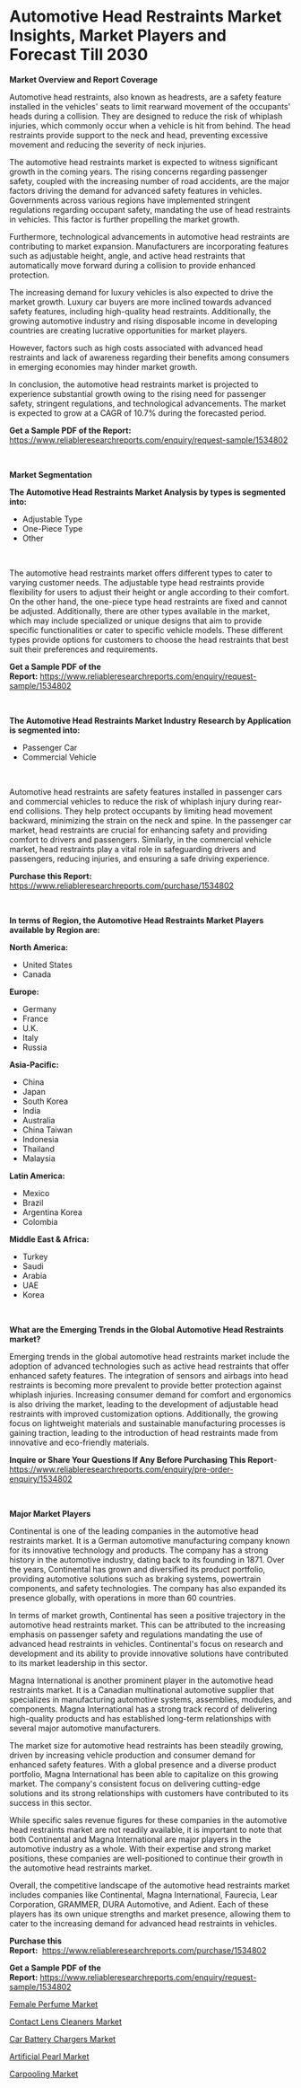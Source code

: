 <p><h1>Automotive Head Restraints Market Insights, Market Players and Forecast Till 2030</h1></p><p><strong>Market Overview and Report Coverage</strong></p>
<p><p>Automotive head restraints, also known as headrests, are a safety feature installed in the vehicles' seats to limit rearward movement of the occupants' heads during a collision. They are designed to reduce the risk of whiplash injuries, which commonly occur when a vehicle is hit from behind. The head restraints provide support to the neck and head, preventing excessive movement and reducing the severity of neck injuries.</p><p>The automotive head restraints market is expected to witness significant growth in the coming years. The rising concerns regarding passenger safety, coupled with the increasing number of road accidents, are the major factors driving the demand for advanced safety features in vehicles. Governments across various regions have implemented stringent regulations regarding occupant safety, mandating the use of head restraints in vehicles. This factor is further propelling the market growth.</p><p>Furthermore, technological advancements in automotive head restraints are contributing to market expansion. Manufacturers are incorporating features such as adjustable height, angle, and active head restraints that automatically move forward during a collision to provide enhanced protection.</p><p>The increasing demand for luxury vehicles is also expected to drive the market growth. Luxury car buyers are more inclined towards advanced safety features, including high-quality head restraints. Additionally, the growing automotive industry and rising disposable income in developing countries are creating lucrative opportunities for market players.</p><p>However, factors such as high costs associated with advanced head restraints and lack of awareness regarding their benefits among consumers in emerging economies may hinder market growth.</p><p>In conclusion, the automotive head restraints market is projected to experience substantial growth owing to the rising need for passenger safety, stringent regulations, and technological advancements. The market is expected to grow at a CAGR of 10.7% during the forecasted period.</p></p>
<p><strong>Get a Sample PDF of the Report:</strong> <a href="https://www.reliableresearchreports.com/enquiry/request-sample/1534802">https://www.reliableresearchreports.com/enquiry/request-sample/1534802</a></p>
<p>&nbsp;</p>
<p><strong>Market Segmentation</strong></p>
<p><strong>The Automotive Head Restraints Market Analysis by types is segmented into:</strong></p>
<p><ul><li>Adjustable Type</li><li>One-Piece Type</li><li>Other</li></ul></p>
<p>&nbsp;</p>
<p><p>The automotive head restraints market offers different types to cater to varying customer needs. The adjustable type head restraints provide flexibility for users to adjust their height or angle according to their comfort. On the other hand, the one-piece type head restraints are fixed and cannot be adjusted. Additionally, there are other types available in the market, which may include specialized or unique designs that aim to provide specific functionalities or cater to specific vehicle models. These different types provide options for customers to choose the head restraints that best suit their preferences and requirements.</p></p>
<p><strong>Get a Sample PDF of the Report:</strong>&nbsp;<a href="https://www.reliableresearchreports.com/enquiry/request-sample/1534802">https://www.reliableresearchreports.com/enquiry/request-sample/1534802</a></p>
<p>&nbsp;</p>
<p><strong>The Automotive Head Restraints Market Industry Research by Application is segmented into:</strong></p>
<p><ul><li>Passenger Car</li><li>Commercial Vehicle</li></ul></p>
<p>&nbsp;</p>
<p><p>Automotive head restraints are safety features installed in passenger cars and commercial vehicles to reduce the risk of whiplash injury during rear-end collisions. They help protect occupants by limiting head movement backward, minimizing the strain on the neck and spine. In the passenger car market, head restraints are crucial for enhancing safety and providing comfort to drivers and passengers. Similarly, in the commercial vehicle market, head restraints play a vital role in safeguarding drivers and passengers, reducing injuries, and ensuring a safe driving experience.</p></p>
<p><strong>Purchase this Report:</strong>&nbsp; <a href="https://www.reliableresearchreports.com/purchase/1534802">https://www.reliableresearchreports.com/purchase/1534802</a></p>
<p>&nbsp;</p>
<p><strong>In terms of Region, the Automotive Head Restraints Market Players available by Region are:</strong></p>
<p>
    <p> <strong> North America: </strong>
        <ul>
            <li>United States</li>
            <li>Canada</li>
        </ul>
        </p> 
    <p> <strong> Europe: </strong>
        <ul>
            <li>Germany</li>
            <li>France</li>
            <li>U.K.</li>
            <li>Italy</li>
            <li>Russia</li>
        </ul>
        </p> 
    <p> <strong> Asia-Pacific: </strong>
        <ul>
            <li>China</li>
            <li>Japan</li>
            <li>South Korea</li>
            <li>India</li>
            <li>Australia</li>
            <li>China Taiwan</li>
            <li>Indonesia</li>
            <li>Thailand</li>
            <li>Malaysia</li>
        </ul>
        </p> 
    <p> <strong> Latin America: </strong>
        <ul>
            <li>Mexico</li>
            <li>Brazil</li>
            <li>Argentina Korea</li>
            <li>Colombia</li>
        </ul>
        </p> 
    <p> <strong> Middle East & Africa: </strong>
        <ul>
            <li>Turkey</li>
            <li>Saudi</li>
            <li>Arabia</li>
            <li>UAE</li>
            <li>Korea</li>
        </ul>
    </p>
    </p>
<p>&nbsp;</p>
<p><strong>What are the Emerging Trends in the Global Automotive Head Restraints market?</strong></p>
<p><p>Emerging trends in the global automotive head restraints market include the adoption of advanced technologies such as active head restraints that offer enhanced safety features. The integration of sensors and airbags into head restraints is becoming more prevalent to provide better protection against whiplash injuries. Increasing consumer demand for comfort and ergonomics is also driving the market, leading to the development of adjustable head restraints with improved customization options. Additionally, the growing focus on lightweight materials and sustainable manufacturing processes is gaining traction, leading to the introduction of head restraints made from innovative and eco-friendly materials.</p></p>
<p><strong>Inquire or Share Your Questions If Any Before Purchasing This Report</strong>- <a href="https://www.reliableresearchreports.com/enquiry/pre-order-enquiry/1534802">https://www.reliableresearchreports.com/enquiry/pre-order-enquiry/1534802</a></p>
<p>&nbsp;</p>
<p><strong>Major Market Players</strong></p>
<p><p>Continental is one of the leading companies in the automotive head restraints market. It is a German automotive manufacturing company known for its innovative technology and products. The company has a strong history in the automotive industry, dating back to its founding in 1871. Over the years, Continental has grown and diversified its product portfolio, providing automotive solutions such as braking systems, powertrain components, and safety technologies. The company has also expanded its presence globally, with operations in more than 60 countries.</p><p>In terms of market growth, Continental has seen a positive trajectory in the automotive head restraints market. This can be attributed to the increasing emphasis on passenger safety and regulations mandating the use of advanced head restraints in vehicles. Continental's focus on research and development and its ability to provide innovative solutions have contributed to its market leadership in this sector.</p><p>Magna International is another prominent player in the automotive head restraints market. It is a Canadian multinational automotive supplier that specializes in manufacturing automotive systems, assemblies, modules, and components. Magna International has a strong track record of delivering high-quality products and has established long-term relationships with several major automotive manufacturers.</p><p>The market size for automotive head restraints has been steadily growing, driven by increasing vehicle production and consumer demand for enhanced safety features. With a global presence and a diverse product portfolio, Magna International has been able to capitalize on this growing market. The company's consistent focus on delivering cutting-edge solutions and its strong relationships with customers have contributed to its success in this sector.</p><p>While specific sales revenue figures for these companies in the automotive head restraints market are not readily available, it is important to note that both Continental and Magna International are major players in the automotive industry as a whole. With their expertise and strong market positions, these companies are well-positioned to continue their growth in the automotive head restraints market.</p><p>Overall, the competitive landscape of the automotive head restraints market includes companies like Continental, Magna International, Faurecia, Lear Corporation, GRAMMER, DURA Automotive, and Adient. Each of these players has its own unique strengths and market presence, allowing them to cater to the increasing demand for advanced head restraints in vehicles.</p></p>
<p><strong>Purchase this Report:</strong>&nbsp;&nbsp;<a href="https://www.reliableresearchreports.com/purchase/1534802">https://www.reliableresearchreports.com/purchase/1534802</a></p>
<p></p>
<p><strong>Get a Sample PDF of the Report:</strong>&nbsp;<a href="https://www.reliableresearchreports.com/enquiry/request-sample/1534802">https://www.reliableresearchreports.com/enquiry/request-sample/1534802</a></p>
<p><p><a href="https://medium.com/@jeremybates83/female-perfume-market-outlook-industry-overview-and-forecast-2023-to-2030-9ae3fe5e7ecb">Female Perfume Market</a></p><p><a href="https://medium.com/@dylangilbert65/contact-lens-cleaners-nbsp-market-focuses-on-market-share-size-and-projected-forecast-till-2030-116955a13181">Contact Lens Cleaners Market</a></p><p><a href="https://github.com/lbird53714/Market-Research-Report-List-1/blob/main/car-battery-chargers-market.md">Car Battery Chargers Market</a></p><p><a href="https://medium.com/@nicholasstewart02/artificial-pearl-market-competitive-analysis-market-trends-and-forecast-to-2030-ab64d2e48d25">Artificial Pearl Market</a></p><p><a href="https://github.com/pizolina/Market-Research-Report-List-1/blob/main/carpooling-market.md">Carpooling Market</a></p></p>